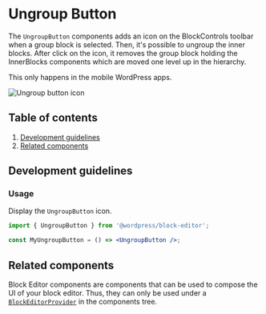 # Ungroup Button

The `UngroupButton` components adds an icon on the BlockControls toolbar when a group block is selected. Then, it's possible to ungroup the inner blocks. After click on the icon, it removes the group block holding the InnerBlocks components which are moved one level up in the hierarchy.

This only happens in the mobile WordPress apps.

![Ungroup button icon](https://user-images.githubusercontent.com/21242757/65593577-11006000-df91-11e9-8460-1179e9ef46d2.png)


## Table of contents

1. [Development guidelines](#development-guidelines)
2. [Related components](#related-components)


## Development guidelines

### Usage

Display the `UngroupButton` icon.

```jsx
import { UngroupButton } from '@wordpress/block-editor';

const MyUngroupButton = () => <UngroupButton />;
```

## Related components

Block Editor components are components that can be used to compose the UI of your block editor. Thus, they can only be used under a [`BlockEditorProvider`](https://github.com/WordPress/gutenberg/blob/master/packages/block-editor/src/components/provider/README.md) in the components tree. 
